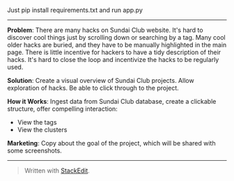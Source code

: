 Just pip install requirements.txt and run app.py 

---

**Problem**: There are many hacks on Sundai Club website. It's hard to discover cool things just by scrolling down or searching by a tag. Many cool older hacks are buried, and they have to be manually highlighted in the main page. There is little incentive for hackers to have a tidy description of their hacks. It's hard to close the loop and incentivize the hacks to be regularly used.

**Solution**: Create a visual overview of Sundai Club projects. Allow exploration of hacks. Be able to click through to the project.

**How it Works**: Ingest data from Sundai Club database, create a clickable structure, offer compelling interaction:
 - View the tags
 - View the clusters

**Marketing**: Copy about the goal of the project, which will be shared with some screenshots.

---
> Written with [StackEdit](https://stackedit.io/).
<!--stackedit_data:
eyJoaXN0b3J5IjpbLTEzNTI2MzkzMTUsLTExNjI5NTAwNTIsMT
g4MDU4OTQ2MywtMTg1MjkwNDA4LDE5NDY1MzU1NTZdfQ==
-->